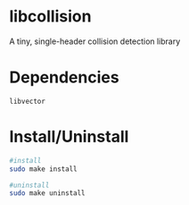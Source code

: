 # libcollision
A tiny, single-header collision detection library

# Dependencies
```
libvector
```

# Install/Uninstall
```bash
#install
sudo make install

#uninstall
sudo make uninstall
```
